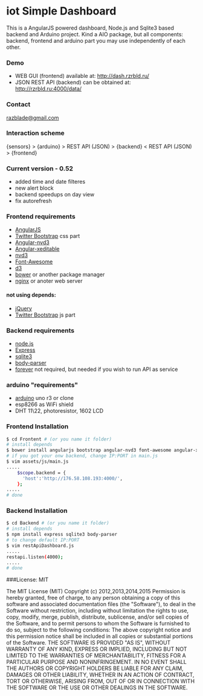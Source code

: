 # iot Simple Dashboard
This is a AngularJS powered dashboard, Node.js and Sqlite3 based backend and Arduino project. Kind a AIO package, but all components: backend, frontend and arduino part you may use independently of each other.


### Demo
* WEB GUI (frontend) available at: http://dash.rzrbld.ru/
* JSON REST API (backend) can be obtained at: http://rzrbld.ru:4000/data/


### Contact
[razblade@gmail.com]


### Interaction scheme
{sensors} > {arduino} > REST API (JSON) > {backend} < REST API (JSON) > {frontend}

### Current version - 0.52
* added time and date filteres
* new alert block
* backend speedups on day view
* fix autorefresh

### Frontend requirements
* [AngularJS]
* [Twitter Bootstrap] css part
* [Angular-nvd3]
* [Angular-xeditable]
* [nvd3]
* [Font-Awesome]
* [d3]
* [bower] or another package manager
* [nginx] or anoter web server

#### not using depends:
* [jQuery]
* [Twitter Bootstrap] js part

### Backend requirements
* [node.js]
* [Express]
* [sqlite3]
* [body-parser]
* [forever] not required, but needed if you wish to run API as service

### arduino "requirements"
* [arduino] uno r3 or clone
* esp8266 as WiFi shield
* DHT 11\22, photoresistor, 1602 LCD

### Frontend Installation

```sh
$ cd Frontent # (or you name it folder)
# install depends
$ bower install angularjs bootstrap angular-nvd3 font-awesome angular-xeditable
# if you got your onw backend, change IP:PORT in main.js
$ vim assets/js/main.js
.....
    $scope.backend = {
      'host':'http://176.58.108.193:4000/',
    };
.....
# done
```

### Backend Installation

```sh
$ cd Backend # (or you name it folder)
# install depends
$ npm install express sqlite3 body-parser
# to change default IP:PORT
$ vim restApiDashboard.js
.....
restapi.listen(4000);
.....
# done
```

###License: MIT

The MIT License (MIT)
Copyright (c) 2012,2013,2014,2015
Permission is hereby granted, free of charge, to any person obtaining a copy of this software and associated documentation files (the "Software"), to deal in the Software without restriction, including without limitation the rights to use, copy, modify, merge, publish, distribute, sublicense, and/or sell copies of the Software, and to permit persons to whom the Software is furnished to do so, subject to the following conditions:
The above copyright notice and this permission notice shall be included in all copies or substantial portions of the Software.
THE SOFTWARE IS PROVIDED "AS IS", WITHOUT WARRANTY OF ANY KIND, EXPRESS OR IMPLIED, INCLUDING BUT NOT LIMITED TO THE WARRANTIES OF MERCHANTABILITY, FITNESS FOR A PARTICULAR PURPOSE AND NONINFRINGEMENT. IN NO EVENT SHALL THE AUTHORS OR COPYRIGHT HOLDERS BE LIABLE FOR ANY CLAIM, DAMAGES OR OTHER LIABILITY, WHETHER IN AN ACTION OF CONTRACT, TORT OR OTHERWISE, ARISING FROM, OUT OF OR IN CONNECTION WITH THE SOFTWARE OR THE USE OR OTHER DEALINGS IN THE SOFTWARE.



[node.js]:http://nodejs.org
[Twitter Bootstrap]:http://twitter.github.com/bootstrap/
[express]:http://expressjs.com
[AngularJS]:http://angularjs.org
[Angular-nvd3]:http://krispo.github.io/angular-nvd3/
[Angular-xeditable]:http://vitalets.github.io/angular-xeditable/
[nvd3]:http://nvd3.org/
[Font-Awesome]:http://fortawesome.github.io/Font-Awesome/
[d3]:https://github.com/mbostock/d3
[jQuery]:https://jquery.com
[body-parser]:https://github.com/expressjs/body-parser
[arduino]:https://www.arduino.cc/
[forever]:https://github.com/foreverjs/forever
[bower]:http://bower.io/
[nginx]:http://nginx.org/
[sqlite3]:http://github.com/mapbox/node-sqlite3
[razblade@gmail.com]:mailto:razblade@gmail.com
